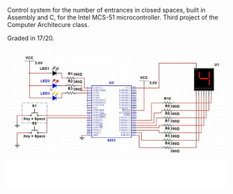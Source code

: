 Control system for the number of entrances in closed spaces, built in Assembly and C, for the Intel MCS-51 microcontroller.
Third project of the Computer Architecure class.

Graded in 17/20.

![Project](./closedSpacesController.png)
